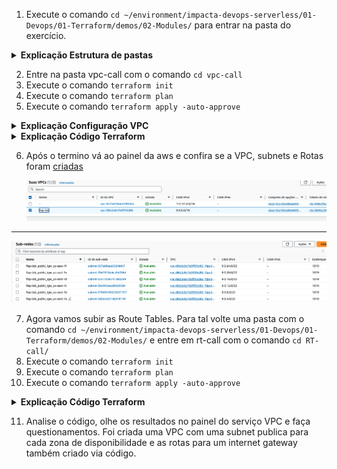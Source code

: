 1. Execute o comando `cd ~/environment/impacta-devops-serverless/01-Devops/01-Terraform/demos/02-Modules/` para entrar na pasta do exercício.

<details>
<summary> 
<b>Explicação Estrutura de pastas</b>

</summary>

<blockquote>

No exercício, as pastas que possuem o sufixo **"-call"** são aquelas responsáveis por **chamar os módulos locais do Terraform**. Essas pastas atuam como pontos de entrada para a execução de configurações definidas em módulos reutilizáveis. 

## O que é um módulo no Terraform?

Um **módulo no Terraform** é um conjunto de arquivos de configuração agrupados que encapsulam recursos relacionados e fornecem uma forma de reutilização e organização. Ele permite que você componha infraestrutura complexa dividindo-a em partes menores, mais gerenciáveis e reutilizáveis. 

### Como funciona?
- **Pastas com o sufixo "-call"**: São usadas para **invocar os módulos** e especificar os parâmetros necessários para sua configuração. Elas simplificam o processo de execução ao fornecer a interface de chamada para os módulos já definidos.
- **Módulos locais**: Geralmente, são pastas contendo arquivos `.tf` que definem os recursos e lógica de infraestrutura. Essas definições são referenciadas nas pastas "-call" usando o bloco `module`.

### Exemplos de uso
```hcl
module "example" {
  source = "../modules/example-module"
  variable_1 = "value"
  variable_2 = "value"
}
```

</blockquote>
</details>

2. Entre na pasta vpc-call com o comando `cd vpc-call`
3. Execute o comando `terraform init`
4. Execute o comando `terraform plan`
5. Execute o comando `terraform apply -auto-approve`

<details>
<summary> 
<b>Explicação Configuração VPC</b>

</summary>

<blockquote>
# Como a Arquitetura Funciona

A arquitetura definida pelos arquivos Terraform cria uma infraestrutura básica na AWS com conectividade à Internet. Abaixo está uma explicação detalhada de como ela funciona e como os componentes se integram.

---

## 1. **Virtual Private Cloud (VPC)**

### O que é?
- A VPC é uma rede virtual isolada na AWS onde os recursos, como sub-redes e gateways, são criados.

### Como funciona?
- A configuração no arquivo `vpc.tf` cria uma VPC com:
  - **Bloco CIDR:** Define o intervalo de endereços IP (`9.0.0.0/16`).
  - **DNS e Hostnames:** Ativados para facilitar a resolução de nomes e a comunicação entre os recursos.

### Objetivo:
- Servir como base para todos os outros recursos, garantindo uma rede segura e personalizada.

---

## 2. **Sub-redes Públicas**

### O que são?
- As sub-redes são divisões dentro da VPC que permitem organizar e isolar os recursos.

### Como funciona?
- No arquivo `vpc.tf`:
  - É criada uma sub-rede pública para **cada zona de disponibilidade** na região configurada (`us-east-1`).
  - Cada sub-rede é configurada para:
    - **Atribuir IPs públicos automaticamente.**
    - **Ser mapeada a partir do bloco CIDR principal da VPC.**

### Objetivo:
- Hospedar recursos que precisam de acesso público, como servidores web.

---

## 3. **Internet Gateway (IGW)**

### O que é?
- Um componente que conecta a VPC à Internet, permitindo que os recursos públicos acessem e sejam acessados pela Internet.

### Como funciona?
- No arquivo `igw.tf`:
  - O Internet Gateway é associado à VPC.
  - Ele é essencial para permitir que as sub-redes públicas tenham conectividade externa.

### Objetivo:
- Prover conectividade externa para os recursos na VPC, como servidores ou containers.

---

## 4. **Integração entre os Componentes**

### Fluxo de Configuração:
1. **VPC criada:** Serve como a rede principal onde tudo será configurado.
2. **Sub-redes públicas configuradas:**
   - Cada zona de disponibilidade recebe uma sub-rede.
   - Estas sub-redes têm conectividade pública habilitada.
3. **Internet Gateway associado:** Permite a comunicação da VPC com a Internet.
4. **Recursos são implantados:** Os recursos podem ser instanciados nessas sub-redes públicas.

### Fluxo de Dados:
1. Um recurso (por exemplo, uma instância EC2) criado em uma sub-rede pública recebe um **endereço IP público**.
2. A sub-rede direciona o tráfego externo pelo **Internet Gateway**.
3. O gateway garante que os recursos da VPC possam se comunicar com a Internet.

---

## 5. **Por que usar essa arquitetura?**

- **Escalabilidade:** Adiciona sub-redes automaticamente para todas as zonas de disponibilidade.
- **Conectividade:** Permite que recursos públicos, como servidores web, se comuniquem com usuários externos.
- **Organização:** A estrutura modular permite reutilizar e adaptar o código para outros projetos.
- **Automação:** A integração com o Terraform reduz erros manuais e facilita alterações futuras.

---

# Resumo
A arquitetura funciona como uma **rede personalizada** na AWS:
1. **VPC** para isolar e organizar a infraestrutura.
2. **Sub-redes públicas** para hospedar recursos acessíveis externamente.
3. **Internet Gateway** para garantir a conectividade externa.

Com esta configuração, é possível hospedar e gerenciar recursos de maneira segura, escalável e organizada.


</blockquote>
</details>

<details>
<summary> 
<b>Explicação Código Terraform</b>

</summary>

<blockquote>

# Explicação Detalhada dos Arquivos Terraform

A configuração do Terraform utiliza diversos arquivos para organizar e gerenciar uma infraestrutura na AWS. A seguir, cada arquivo é explicado em ordem de execução lógica, começando pelo `main.tf`.

---

## 1. `main.tf`
``` hcl
module "vpc" {
  source = "../VPC"
}
```

### O que faz?
- Este é o ponto de entrada do Terraform.
- **Módulo:** Invoca o módulo `vpc`, localizado no diretório `../VPC`.
  - Um módulo é um conjunto de configurações reutilizáveis.
- **Objetivo:** Organizar a infraestrutura, delegando a criação da VPC e seus componentes ao módulo.

---

## 2. `vars.tf`
``` hcl
data "aws_availability_zones" "available" {}

variable "project" {
  default = "impacta-lab"
}
variable "vpc_cidr" {
  default = "9.0.0.0/16"
}
variable "subnet_escale" {
  default = 6
}

variable "env" {
  default = "prod"
}

variable "AWS_REGION" {
  default = "us-east-1"
}
```

### O que faz?
- Define as **variáveis** usadas em outros arquivos:
  - `project`: Nome do projeto, usado em tags e identificadores.
  - `vpc_cidr`: Define o bloco de IPs da VPC (intervalo de endereços IP).
  - `subnet_escale`: Controla o tamanho das sub-redes.
  - `env`: Especifica o ambiente (`prod`, `dev`, etc.).
  - `AWS_REGION`: Define a região da AWS (padrão: `us-east-1`).
- O bloco `data "aws_availability_zones"` lista as zonas de disponibilidade para a região selecionada.

---

## 3. `vpc.tf`
``` hcl
resource "aws_vpc" "vpc_created" {
  cidr_block         = "${var.vpc_cidr}"
  enable_dns_support = "true"
  enable_dns_hostnames = "true"

  tags = {
    Name = "${var.project}"
    env  = "${var.env}"
  }
}

resource "aws_subnet" "public_igw" {
  count                   = "${length(data.aws_availability_zones.available.names)}"
  vpc_id                  = "${aws_vpc.vpc_created.id}"
  cidr_block              = "${cidrsubnet("${var.vpc_cidr}", "${var.subnet_escale}", count.index+1)}"
  map_public_ip_on_launch = "true"
  availability_zone       = "${data.aws_availability_zones.available.names[count.index]}"

  tags = {
    Name = "${var.project}_public_igw_${data.aws_availability_zones.available.names[count.index]}"
    Tier = "Public"
    env  = "${var.env}"
  }
}
```

### O que faz?
1. **Criação da VPC:**
   - Configura uma Virtual Private Cloud (VPC) usando o bloco CIDR definido na variável `vpc_cidr`.
   - Habilita suporte a DNS e hostnames.

2. **Criação de Sub-redes Públicas:**
   - Gera uma sub-rede pública para cada zona de disponibilidade.
   - Cada sub-rede é configurada para:
     - Atribuir IPs públicos automaticamente.
     - Ser mapeada de forma dinâmica a partir do CIDR principal.

---

## 4. `igw.tf`
``` hcl
resource "aws_internet_gateway" "igw" {
  vpc_id = "${aws_vpc.vpc_created.id}"

  tags = {
    Name = "igw-${var.project}"
    env  = "${var.env}"
  }
}
```

### O que faz?
- Cria um Internet Gateway (IGW) que conecta a VPC à Internet.
- **Associação:** Vincula o IGW à VPC criada no arquivo `vpc.tf`.

---

# Fluxo de Funcionamento

1. **Execução Inicial (`main.tf`):**
   - O Terraform inicia no arquivo `main.tf`, invocando o módulo `vpc`.
   - O módulo utiliza os demais arquivos (`vars.tf`, `vpc.tf`, `igw.tf`) para configurar os recursos.

2. **Definição da VPC (`vpc.tf`):**
   - Uma VPC é criada como a rede principal para todos os recursos.
   - Sub-redes públicas são geradas automaticamente em cada zona de disponibilidade.

3. **Conexão com a Internet (`igw.tf`):**
   - O Internet Gateway conecta as sub-redes públicas à Internet, permitindo tráfego de entrada e saída.

4. **Variáveis Compartilhadas (`vars.tf`):**
   - Controla as configurações principais, como bloco CIDR, região da AWS e ambiente.

---

# Benefícios dessa Organização

- **Modularidade:** Cada parte da infraestrutura é gerenciada separadamente, facilitando a manutenção e reutilização.
- **Escalabilidade:** Sub-redes são criadas dinamicamente para todas as zonas de disponibilidade.
- **Conexão Pública:** Recursos na VPC podem acessar e ser acessados pela Internet.
- **Automação:** Reduz erros manuais, permitindo a recriação rápida da infraestrutura.

Para mais informações, consulte a [documentação oficial do Terraform](https://developer.hashicorp.com/terraform).

</blockquote>
</details>

6. Após o termino vá ao painel da aws e confira se a VPC, subnets e Rotas foram [criadas](https://us-east-1.console.aws.amazon.com/vpc/home?region=us-east-1#subnets:)

   ![vpc](images/vpccreated.png)
-------
   ![sub](images/subnetscreated.png)

7. Agora vamos subir as Route Tables. Para tal volte uma pasta com o comando `cd ~/environment/impacta-devops-serverless/01-Devops/01-Terraform/demos/02-Modules/` e entre em rt-call com o comando `cd RT-call/`
8. Execute o comando `terraform init`
9.  Execute o comando `terraform plan`
10. Execute o comando `terraform apply -auto-approve`
<details>
<summary> 
<b>Explicação Código Terraform</b>

</summary>

<blockquote>

### Explicação Detalhada do Código

#### **1. Arquivo `main.tf`**
O arquivo `main.tf` faz a chamada do módulo que gerencia as tabelas de rotas:

```hcl
module "routetable" {
  source = "../RouteTables"
}
```

**Explicação**:
- **`module`**: Chama o módulo `routetable` que está localizado no diretório `../RouteTables`.
- O módulo encapsula os recursos necessários para configurar a tabela de rotas.

#### **2. Arquivo `routetable.tf`**
Configura a tabela de rotas associada ao Internet Gateway:

```hcl
resource "aws_route_table" "to-igw" {
  vpc_id = "${data.aws_vpc.vpc.id}"

  route {
    cidr_block = "0.0.0.0/0"
    gateway_id = "${data.aws_internet_gateway.igw.id}"
  }

  tags = {
    Name = "to-igw-${var.project}"
    env  = "${var.env}"
  }
}
```

**Explicação**:
- **`aws_route_table`**: Cria uma tabela de rotas chamada `to-igw`.
- **`route`**: Configura uma rota padrão (`0.0.0.0/0`) que direciona o tráfego ao Internet Gateway.
- **`tags`**: Adiciona tags ao recurso, como nome do projeto e ambiente.

#### **3. Arquivo `public.tf`**
Associa as sub-redes públicas à tabela de rotas:

```hcl
data "aws_subnets" "all" {
  filter {
    name   = "tag:Tier"
    values = ["Public"]
  }
  filter {
    name   = "vpc-id"
    values = ["${data.aws_vpc.vpc.id}"]
  }
}

resource "aws_route_table_association" "public_association" {
  for_each       = data.aws_subnet.public
  subnet_id      = "${each.value.id}"
  route_table_id = "${aws_route_table.to-igw.id}"
}
```

**Explicação**:
- **`aws_subnets`**: Busca as sub-redes na VPC com a tag `Tier=Public`.
- **`aws_route_table_association`**: Associa cada sub-rede pública à tabela de rotas `to-igw`.

#### **4. Arquivo `vars.tf`**
Define variáveis reutilizáveis para o projeto:

```hcl
variable "project" {
  default = "impacta-lab"
}

variable "env" {
  default = "prod"
}

variable "AWS_REGION" {
  default = "us-east-1"
}

data "aws_vpc" "vpc" {
  tags = {
    Name = "${var.project}"
  }
}

data "aws_internet_gateway" "igw" {
  filter {
    name   = "attachment.vpc-id"
    values = ["${data.aws_vpc.vpc.id}"]
  }
}
```

**Explicação**:
- **`variable`**: Define variáveis como o nome do projeto, ambiente e região AWS.
- **`data aws_vpc`**: Recupera informações da VPC usando o nome como filtro.
- **`data aws_internet_gateway`**: Busca o Internet Gateway associado à VPC.

---

Aqui está um diagrama para resumir o funcionamento:

```
+-----------------------------+
|          AWS VPC           |
|       (fiap-lab-prod)       |
|                             |
|  +-----------------------+  |
|  |    Public Subnet 1    |  |
|  +-----------------------+  |
|          . . .             |
|  +-----------------------+  |
|  |    Public Subnet N    |  |
|  +-----------------------+  |
|                             |
|  +-----------------------+  |
|  |    Route Table (to-igw) | |
|  |  --------------------   | |
|  |  Default Route:         | |
|  |  0.0.0.0/0 -> IGW       | |
|  +-----------------------+  |
|                             |
+-------------+---------------+
              |
              v
   +-----------------------+
   |  Internet Gateway     |
   |       (IGW)           |
   +-----------------------+
              |
              v
        Internet Access
```

Esse desenho reflete como os componentes estão conectados:
1. As sub-redes públicas associadas à tabela de rotas.
2. A tabela de rotas apontando para o Internet Gateway.
3. O acesso à internet configurado pela rota padrão.

</blockquote>
</details>

11.  Analise o código, olhe os resultados no painel do serviço VPC e faça questionamentos. Foi criada uma VPC com uma subnet publica para cada zona de disponibilidade e as rotas para um internet gateway também criado via código.
